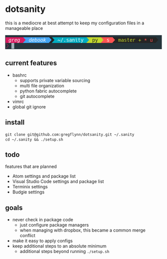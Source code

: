 # dotsanity
this is a mediocre at best attempt to keep my configuration files in a manageable place

![Image of dotsanity prompt](dotsanity.png)

## current features
* bashrc
  * supports private variable sourcing
  * multi file organization
  * python fabric autocomplete
  * git autocomplete
* vimrc
* global git ignore

## install
```
git clone git@github.com:gregflynn/dotsanity.git ~/.sanity
cd ~/.sanity && ./setup.sh
```

## todo
features that are planned
* Atom settings and package list
* Visual Studio Code settings and package list
* Terminix settings
* Budgie settings

## goals
* never check in package code
  * just configure package managers
  * when managing with dropbox, this became a common merge conflict
* make it easy to apply configs
* keep additional steps to an absolute minimum
  * additional steps beyond running `./setup.sh`
